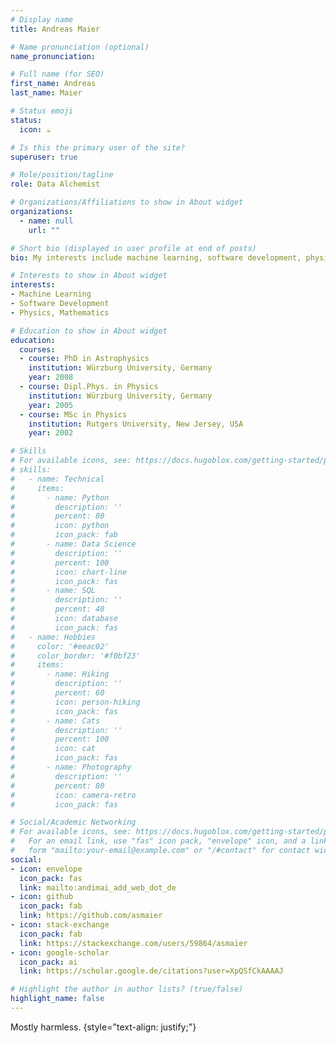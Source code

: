 ```yaml
---
# Display name
title: Andreas Maier

# Name pronunciation (optional)
name_pronunciation: 

# Full name (for SEO)
first_name: Andreas
last_name: Maier

# Status emoji
status:
  icon: ☕️

# Is this the primary user of the site?
superuser: true

# Role/position/tagline
role: Data Alchemist

# Organizations/Affiliations to show in About widget
organizations:
  - name: null
    url: ""

# Short bio (displayed in user profile at end of posts)
bio: My interests include machine learning, software development, physics and mathematics

# Interests to show in About widget
interests:
- Machine Learning
- Software Development
- Physics, Mathematics

# Education to show in About widget
education:
  courses:
  - course: PhD in Astrophysics
    institution: Würzburg University, Germany    
    year: 2008
  - course: Dipl.Phys. in Physics
    institution: Würzburg University, Germany
    year: 2005
  - course: MSc in Physics
    institution: Rutgers University, New Jersey, USA
    year: 2002

# Skills
# For available icons, see: https://docs.hugoblox.com/getting-started/page-builder/#icons
# skills:
#   - name: Technical
#     items:
#       - name: Python
#         description: ''
#         percent: 80
#         icon: python
#         icon_pack: fab
#       - name: Data Science
#         description: ''
#         percent: 100
#         icon: chart-line
#         icon_pack: fas
#       - name: SQL
#         description: ''
#         percent: 40
#         icon: database
#         icon_pack: fas
#   - name: Hobbies
#     color: '#eeac02'
#     color_border: '#f0bf23'
#     items:
#       - name: Hiking
#         description: ''
#         percent: 60
#         icon: person-hiking
#         icon_pack: fas
#       - name: Cats
#         description: ''
#         percent: 100
#         icon: cat
#         icon_pack: fas
#       - name: Photography
#         description: ''
#         percent: 80
#         icon: camera-retro
#         icon_pack: fas

# Social/Academic Networking
# For available icons, see: https://docs.hugoblox.com/getting-started/page-builder/#icons
#   For an email link, use "fas" icon pack, "envelope" icon, and a link in the
#   form "mailto:your-email@example.com" or "/#contact" for contact widget.
social:
- icon: envelope
  icon_pack: fas
  link: mailto:andimai_add_web_dot_de
- icon: github
  icon_pack: fab
  link: https://github.com/asmaier
- icon: stack-exchange
  icon_pack: fab
  link: https://stackexchange.com/users/59864/asmaier
- icon: google-scholar
  icon_pack: ai
  link: https://scholar.google.de/citations?user=XpQSfCkAAAAJ

# Highlight the author in author lists? (true/false)
highlight_name: false
---
```


Mostly harmless.
{style="text-align: justify;"}
